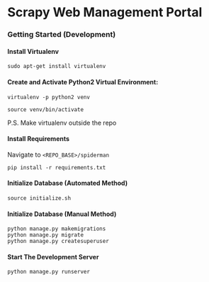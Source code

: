# Scrapy Web Management Portal

### Getting Started (Development)

#### Install Virtualenv
```
sudo apt-get install virtualenv
```
#### Create and Activate Python2 Virtual Environment:

```
virtualenv -p python2 venv 
```
```
source venv/bin/activate
```

P.S. Make virtualenv outside the repo

#### Install Requirements
Navigate to ```<REPO_BASE>/spiderman```

```
pip install -r requirements.txt
```

#### Initialize Database (Automated Method)

```
source initialize.sh
```

#### Initialize Database (Manual Method)

```
python manage.py makemigrations
python manage.py migrate
python manage.py createsuperuser
```

#### Start The Development Server

```
python manage.py runserver
```
